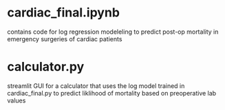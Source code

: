 # cardiac_final.ipynb

contains code for log regression modeleling to predict post-op mortality in emergency surgeries of cardiac patients

# calculator.py

streamlit GUI for a calculator that uses the log model trained in cardiac_final.py to predict liklihood of mortality based on preoperative lab values
